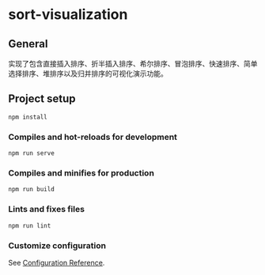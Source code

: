 # sort-visualization

## General

实现了包含直接插入排序、折半插入排序、希尔排序、冒泡排序、快速排序、简单选择排序、堆排序以及归并排序的可视化演示功能。

## Project setup
```
npm install
```

### Compiles and hot-reloads for development
```
npm run serve
```

### Compiles and minifies for production
```
npm run build
```

### Lints and fixes files
```
npm run lint
```

### Customize configuration
See [Configuration Reference](https://cli.vuejs.org/config/).
